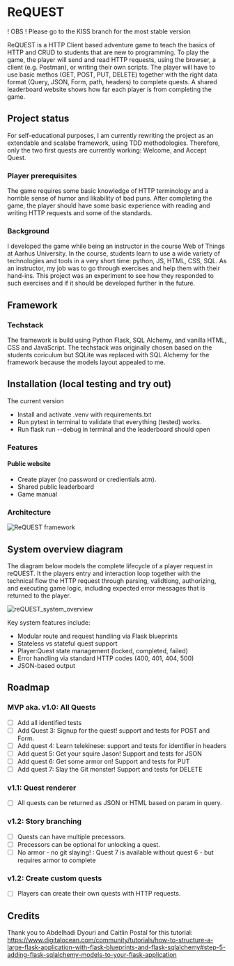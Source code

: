 # ReQUEST
! OBS ! Please go to the KISS branch for the most stable version

ReQUEST is a HTTP Client based adventure game to teach the basics of HTTP and CRUD to students that are new to programming.
To play the game, the player will send and read HTTP requests, using the browser, a client (e.g. Postman), or writing their own scripts.
The player will have to use basic methos (GET, POST, PUT, DELETE) together with the right data format (Query, JSON, Form, path, headers) to complete quests.
A shared leaderboard website shows how far each player is from completing the game.

## Project status
For self-educational purposes, I am currently rewriting the project as an extendable and scalabe framework, using TDD methodologies.
Therefore, only the two first quests are currently working: Welcome, and Accept Quest.

### Player prerequisites
The game requires some basic knowledge of HTTP terminology and a horrible sense of humor and likability of bad puns.
After completing the game, the player should have some basic experience with reading and writing HTTP requests and some of the standards.

### Background
I developed the game while being an instructor in the course Web of Things at Aarhus University.
In the course, students learn to use a wide variety of technologies and tools in a very short time: python, JS, HTML, CSS, SQL.
As an instructor, my job was to go through exercises and help them with their hand-ins.
This project was an experiment to see how they responded to such exercises and if it should be developed further in the future.

## Framework

### Techstack
The framework is build using Python Flask, SQL Alchemy, and vanilla HTML, CSS and JavaScript.
The techstack was originally chosen based on the students coriculum but SQLite was replaced with SQL Alchemy for the framework because the models layout appealed to me. 

## Installation (local testing and try out)
The current version
- Install and activate .venv with requirements.txt
- Run pytest in terminal to validate that everything (tested) works.
- Run flask run --debug in terminal and the leaderboard should open

### Features
#### Public website 
- Create player (no password or credientials atm).
- Shared public leaderboard
- Game manual

### Architecture
![ReQUEST framework](https://github.com/user-attachments/assets/3fdd755c-1005-4369-98d6-9ed9625a1160)

## System overview diagram
The diagram below models the complete lifecycle of a player request in reQUEST.
It the players entry and interaction loop together with the technical flow the HTTP request through parsing, validtiong, authorizing, and executing game logic, including expected error messages that is returned to the player. 

![reQUEST_system_overview](https://github.com/user-attachments/assets/146c1a3a-abc4-4b25-bd14-d4d5707ee810)

Key system features include:
- Modular route and request handling via Flask blueprints
- Stateless vs stateful quest support
- Player:Quest state management (locked, completed, failed)
- Error handling via standard HTTP codes (400, 401, 404, 500)
- JSON-based output

## Roadmap
### MVP aka. v1.0: All Quests
- [ ] Add all identified tests
- [ ] Add Quest 3: Signup for the quest! support and tests for POST and Form.
- [ ] Add quest 4: Learn telekinese: support and tests for identifier in headers
- [ ] Add quest 5: Get your squire Jason! Support and tests for JSON
- [ ] Add quest 6: Get some armor on! Support and tests for PUT
- [ ] Add quest 7: Slay the Git monster! Support and tests for DELETE

### v1.1: Quest renderer
- [ ] All quests can be returned as JSON or HTML based on param in query.

### v1.2: Story branching
- [ ] Quests can have multiple precessors.
- [ ] Precessors can be optional for unlocking a quest.
- [ ] No armor - no git slaying! : Quest 7 is available without quest 6 - but requires armor to complete

### v1.2: Create custom quests
- [ ] Players can create their own quests with HTTP requests.

## Credits
Thank you to Abdelhadi Dyouri and Caitlin Postal for this tutorial: https://www.digitalocean.com/community/tutorials/how-to-structure-a-large-flask-application-with-flask-blueprints-and-flask-sqlalchemy#step-5-adding-flask-sqlalchemy-models-to-your-flask-application
